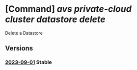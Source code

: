 # [Command] _avs private-cloud cluster datastore delete_

Delete a Datastore

## Versions

### [2023-09-01](/Resources/mgmt-plane/L3N1YnNjcmlwdGlvbnMve30vcmVzb3VyY2Vncm91cHMve30vcHJvdmlkZXJzL21pY3Jvc29mdC5hdnMvcHJpdmF0ZWNsb3Vkcy97fS9jbHVzdGVycy97fS9kYXRhc3RvcmVzL3t9/2023-09-01.xml) **Stable**

<!-- mgmt-plane /subscriptions/{}/resourcegroups/{}/providers/microsoft.avs/privateclouds/{}/clusters/{}/datastores/{} 2023-09-01 -->
